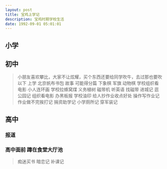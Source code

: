 ```yaml
---
layout: post
title: 宝鸡上学记
description: 宝鸡时期学校生活
date: 1992-09-01 05:01:01
---
```




## 小学

## 初中

> 小朋友喜欢攀比，大家不让炫耀，买个东西还要给同学吹牛，去过那也要吹以下
> 上学 北京帆布书包 故事 可能得分篇
> 下象棋 军旗 动物棋
> 学校组织看电影
> 小人连环画
> 学校拉蜂窝煤
> 义务植树
> 磁带机 听英语 找磁带
> 进城记
> 逛公园记
> 组织看电影
> 办黑板报
> 学校油印
> 给人抄作业收点好处
> 操作写作业记
> 作业做不完挨打记
> 捐资助学记
> 小学厕所记
> 穿军装记


## 高中 

### 报道

### 高中面前 蹲在食堂大厅池

> 痴迷买书
> 暗恋记
> 补课记


